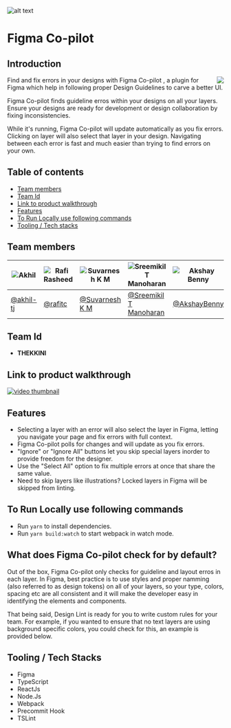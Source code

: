 ![alt text](https://github.com/sreemikil/Figma-co-pilot/blob/b8216cf300bd20d2fbbe076935f2ec6837f19964/assets/cover123.png)


# Figma Co-pilot
## Introduction         

<img align="right" src="https://github.com/itexpert2572000/Ctracker/blob/cdbeca3a1a35a80b69e6399701b3edbaf3bbdc44/readme_assets/introban.png" />



Find and fix errors in your designs with Figma Co-pilot , a plugin for Figma which help in following proper Design Guidelines to carve a better UI. 

Figma Co-pilot finds guideline erros within your designs on all your layers. Ensure your designs are ready for development or design collaboration by fixing inconsistencies.

While it's running, Figma Co-pilot will update automatically as you fix errors. Clicking on layer will also select that layer in your design. Navigating between each error is fast and much easier than trying to find errors on your own.

## Table of contents
* [Team members](#members)
* [Team Id](#id)
* [Link to product walkthrough](#Linktoproductwalkthrough)
* [Features](#howitworks)
* [To Run Locally use following commands](#run)
* [Tooling / Tech stacks](#tts)

<a name="members"></a>
## Team members
![Akhil](https://github.com/itexpert2572000/Ctracker/blob/91a6a09e646eda69264b6611faa5278e0f03e1ab/readme_assets/tj.png) | ![Rafi Rasheed](https://github.com/sreemikil/Figma-co-pilot/blob/30c288622cbc571157268eef73c61d971829a01b/assets/rafi.png) | ![Suvarnesh K M](https://github.com/itexpert2572000/Ctracker/blob/91a6a09e646eda69264b6611faa5278e0f03e1ab/readme_assets/suvarneshkm.png) | ![Sreemikil T Manoharan](https://github.com/itexpert2572000/Ctracker/blob/91a6a09e646eda69264b6611faa5278e0f03e1ab/readme_assets/sreemikil.png) | ![Akshay Benny](https://github.com/sreemikil/Figma-co-pilot/blob/30c288622cbc571157268eef73c61d971829a01b/assets/akshay.png)
------------ | ------------- | ------------- | ------------- | ------------- 
[@akhil-tj](https://github.com/akhil-tj) | [@rafitc ](https://github.com/rafitc) | [@Suvarnesh K M](https://github.com/SuvarneshKM) | [@Sreemikil T Manoharan](https://github.com/sreemikil) | [@AkshayBenny](https://github.com/AkshayBenny)






<a name="id"></a>
## Team Id
* **THEKKINI**
<a name="Linktoproductwalkthrough"></a>
## Link to product walkthrough
[![video thumbnail](https://github.com/itexpert2572000/Ctracker/blob/main/readme_assets/new%20thumbnail.jpg)](https://youtu.be/fcrjcRQzlWc)
<!--
Technologies which we are used in this project are:
- [Flutter](https://flutter.dev/)
- [Dart](https://dart.dev/)
- [Firebase](https://firebase.google.com/) -->

<a name="howitworks"></a>
## Features
- Selecting a layer with an error will also select the layer in Figma, letting you navigate your page and fix errors with full context.
- Figma Co-pilot polls for changes and will update as you fix errors.
- "Ignore" or "Ignore All" buttons let you skip special layers inorder to provide freedom for the designer.
- Use the "Select All" option to fix multiple errors at once that share the same value.
- Need to skip layers like illustrations? Locked layers in Figma will be skipped from linting.

<a name="video"></a>


<a name="run"></a>
## To Run Locally use following commands
* Run `yarn` to install dependencies.
* Run `yarn build:watch` to start webpack in watch mode.

<a name="what it do"></a>
## What does Figma Co-pilot check for by default?
Out of the box, Figma Co-pilot only checks for guideline and layout erros in each layer. In Figma, best practice is to use styles and proper namming (also referred to as design tokens) on all of your layers, so your type, colors, spacing etc are all consistent and it will make the developer easy in identifying the elements and components.

That being said, Design Lint is ready for you to write custom rules for your team. For example, if you wanted to ensure that no text layers are using background specific colors, you could check for this, an example is provided below.

<a name="tts"></a>
## Tooling / Tech Stacks
- Figma
- TypeScript
- ReactJs
- Node.Js
- Webpack
- Precommit Hook
- TSLint
<!--## Total Visitors

<img align="left" src = "https://profile-counter.glitch.me/flutter_ecommerce_app/count.svg" alt ="Loading"> ->



